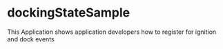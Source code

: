 # dockingStateSample
This Application shows application developers how to register for ignition and dock events
